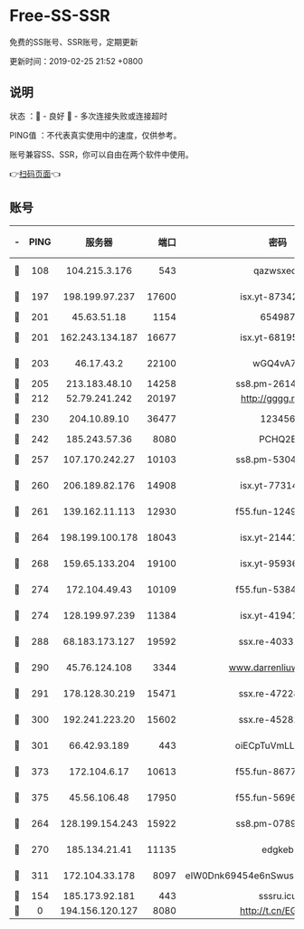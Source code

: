 # Free-SS-SSR

免费的SS账号、SSR账号，定期更新

更新时间：2019-02-25 21:52 +0800

## 说明

状态     ：🙂 - 良好 🙁 - 多次连接失败或连接超时

PING值   ：不代表真实使用中的速度，仅供参考。

账号兼容SS、SSR，你可以自由在两个软件中使用。

👉[扫码页面](https://liesauer.github.io/free-ss-ssr.github.io/)👈

## 账号

|-|PING|服务器|端口|密码|加密方式|区域|
|:----:|:----:|:-----:|-----:|:----:|:----:|:----:|
|🙂|108|104.215.3.176|543|qazwsxedc|aes-256-gcm|JP|
|🙂|197|198.199.97.237|17600|isx.yt-87342097|aes-256-cfb|US|
|🙂|201|45.63.51.18|1154|654987|chacha20|US|
|🙂|201|162.243.134.187|16677|isx.yt-68195372|aes-256-cfb|US|
|🙂|203|46.17.43.2|22100|wGQ4vA7D|aes-256-gcm|RU|
|🙂|205|213.183.48.10|14258|ss8.pm-26148872|rc4-md5|RU|
|🙂|212|52.79.241.242|20197|http://gggg.rocks|chacha20|KR|
|🙂|230|204.10.89.10|36477|123456|aes-256-cfb|US|
|🙂|242|185.243.57.36|8080|PCHQ2E|rc4-md5|US|
|🙂|257|107.170.242.27|10103|ss8.pm-53046125|aes-256-cfb|US|
|🙂|260|206.189.82.176|14908|isx.yt-77314449|aes-256-cfb|SG|
|🙂|261|139.162.11.113|12930|f55.fun-12490271|aes-256-cfb|SG|
|🙂|264|198.199.100.178|18043|isx.yt-21441189|aes-256-cfb|US|
|🙂|268|159.65.133.204|19100|isx.yt-95936060|aes-256-cfb|SG|
|🙂|274|172.104.49.43|10109|f55.fun-53847756|aes-256-cfb|SG|
|🙂|274|128.199.97.239|11384|isx.yt-41941480|aes-256-cfb|SG|
|🙂|288|68.183.173.127|19592|ssx.re-40331620|aes-256-cfb|US|
|🙂|290|45.76.124.108|3344|www.darrenliuwei.com|aes-256-cfb|AU|
|🙂|291|178.128.30.219|15471|ssx.re-47228758|aes-256-cfb|SG|
|🙂|300|192.241.223.20|15602|ssx.re-45282042|aes-256-cfb|US|
|🙂|301|66.42.93.189|443|oiECpTuVmLLxk4Ts|aes-256-cfb|US|
|🙂|373|172.104.6.17|10613|f55.fun-86773289|aes-256-cfb|US|
|🙂|375|45.56.106.48|17950|f55.fun-56968028|aes-256-cfb|US|
|🙂|264|128.199.154.243|15922|ss8.pm-07891241|aes-256-cfb|SG|
|🙂|270|185.134.21.41|11135|edgkeb|aes-256-cfb|GB|
|🙂|311|172.104.33.178|8097|eIW0Dnk69454e6nSwuspv9DmS201tQ0D|aes-256-cfb|SG|
|🙁|154|185.173.92.181|443|sssru.icu|rc4-md5|RU|
|🙁|0|194.156.120.127|8080|http://t.cn/EGJIyrl|rc4-md5|RU|
